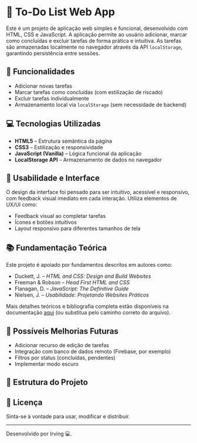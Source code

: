 # 📝 To-Do List Web App

Este é um projeto de aplicação web simples e funcional, desenvolvido com HTML, CSS e JavaScript. A aplicação permite ao usuário adicionar, marcar como concluídas e excluir tarefas de forma prática e intuitiva. As tarefas são armazenadas localmente no navegador através da API `localStorage`, garantindo persistência entre sessões.

## 🚀 Funcionalidades

- Adicionar novas tarefas
- Marcar tarefas como concluídas (com estilização de riscado)
- Excluir tarefas individualmente
- Armazenamento local via `localStorage` (sem necessidade de backend)

## 💻 Tecnologias Utilizadas

- **HTML5** – Estrutura semântica da página
- **CSS3** – Estilização e responsividade
- **JavaScript (Vanilla)** – Lógica funcional da aplicação
- **LocalStorage API** – Armazenamento de dados no navegador

## 📱 Usabilidade e Interface

O design da interface foi pensado para ser intuitivo, acessível e responsivo, com feedback visual imediato em cada interação. Utiliza elementos de UX/UI como:

- Feedback visual ao completar tarefas
- Ícones e botões intuitivos
- Layout responsivo para diferentes tamanhos de tela

## 📚 Fundamentação Teórica

Este projeto é apoiado por fundamentos descritos em autores como:

- Duckett, J. – _HTML and CSS: Design and Build Websites_
- Freeman & Robson – _Head First HTML and CSS_
- Flanagan, D. – _JavaScript: The Definitive Guide_
- Nielsen, J. – _Usabilidade: Projetando Websites Práticos_

Mais detalhes teóricos e bibliografia completa estão disponíveis na documentação [aqui](./fundamentacao.pdf) (ou substitua pelo caminho correto do arquivo).

## 🎯 Possíveis Melhorias Futuras

- Adicionar recurso de edição de tarefas
- Integração com banco de dados remoto (Firebase, por exemplo)
- Filtros por status (concluídas, pendentes)
- Implementar modo escuro

## 📂 Estrutura do Projeto


## 📄 Licença

Sinta-se à vontade para usar, modificar e distribuir.

---

Desenvolvido por Irving 💻.
